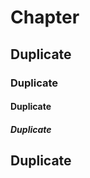 # Chapter

<!-- toc -->

## Duplicate

### Duplicate

#### Duplicate

##### Duplicate

## Duplicate

